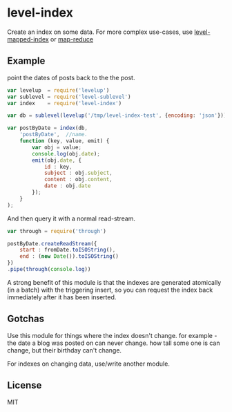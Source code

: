 # level-index

Create an index on some data.
For more complex use-cases,
use [level-mapped-index](https://github.com/rvagg/node-level-mapped-index)
or [map-reduce](https://github.com/dominictarr/map-reduce)

## Example

point the dates of posts back to the the post.

``` js
var levelup  = require('levelup')
var sublevel = require('level-sublevel')
var index    = require('level-index')

var db = sublevel(levelup('/tmp/level-index-test', {encoding: 'json'}))

var postByDate = index(db, 
    'postByDate',  //name.
    function (key, value, emit) {
        var obj = value;
        console.log(obj.date);
        emit(obj.date, {
            id : key,
            subject : obj.subject,
            content : obj.content,
            date : obj.date
        });
    }
);
```

And then query it with a normal read-stream.

``` js
var through = require('through')

postByDate.createReadStream({
    start : fromDate.toISOString(),
    end : (new Date()).toISOString()
})
.pipe(through(console.log))
```

A strong benefit of this module is that the indexes are generated
atomically (in a batch) with the triggering insert, so you can
request the index back immediately after it has been inserted.


## Gotchas

Use this module for things where the index doesn't change.
for example - the date a blog was posted on can never change.
how tall some one is can change, but their birthday can't change.

For indexes on changing data, use/write another module.

## License

MIT

